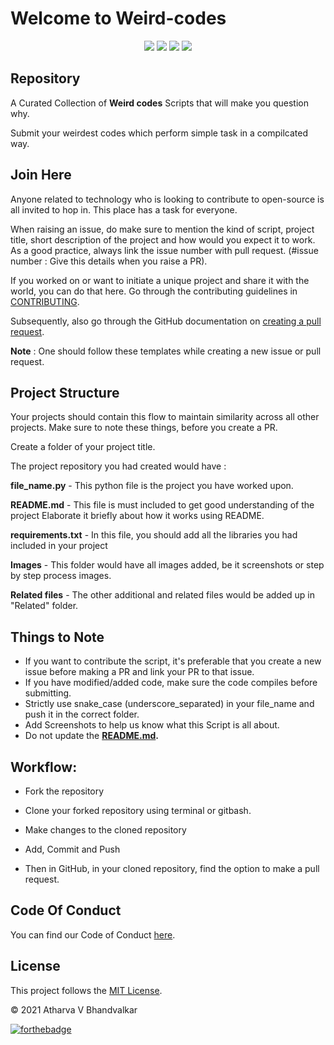 # Welcome to Weird-codes

<p align="center">

</p>
<p align="center">
<a href="https://github.com/a-tharva"><img src="https://img.shields.io/badge/PRs-welcome-brightgreen.svg?style=flat&logo=github"></a> 
<a href="https://github.com/a-tharva"><img src="https://img.shields.io/badge/Open%20Source-%F0%9F%A4%8D-Green"></a> 
<a href="https://github.com/a-tharva"><img src="https://img.shields.io/static/v1.svg?label=Contributions&message=Welcome&color=0059b3&style=flat-square"></a>
<a href="https://github.com/a-tharva"><img src="https://img.shields.io/maintenance/yes/2021"></a>
</p> 



<h2>Repository</h2>

A Curated Collection of **Weird codes** Scripts that will make you question why.

Submit your weirdest codes which perform simple task in a compilcated way.


<h2>Join Here</h2>

Anyone related to technology who is looking to contribute to open-source is all invited to hop in. This place has a task for everyone.

When raising an issue, do make sure to mention the kind of script, project title, short description of the project and how would you expect it to work. As a good practice, always link the issue number with pull request. (#issue number : Give this details when you raise a PR).

If you worked on or want to initiate a unique project and share it with the world, you can do that here. Go through the contributing guidelines in [CONTRIBUTING](https://github.com/a-tharva/Weird-codes/blob/master/CONTRIBUTING.md).

Subsequently, also go through the GitHub documentation on [creating a pull request](https://help.github.com/en/github/collaborating-with-issues-and-pull-requests/creating-a-pull-request).


**Note** : One should follow these templates while creating a new issue or pull request. 


<h2>Project Structure</h2>

Your projects should contain this flow to maintain similarity across all other projects. Make sure to note these things, before you create a PR.

Create a folder of your project title. 

The project repository you had created would have :

**file_name.py** - This python file is the project you have worked upon.

**README.md** - This file is must included to get good understanding of the project Elaborate it briefly about how it works using README.

**requirements.txt** - In this file, you should add all the libraries you had included in your project 

**Images** - This folder would have all images added, be it screenshots or step by step process images.

**Related files** - The other additional and related files would be added up in "Related" folder.


<h2>Things to Note</h2>

* If you want to contribute the script, it's preferable that you create a new issue before making a PR and link your PR to that issue.
* If you have modified/added code, make sure the code compiles before submitting.
* Strictly use snake_case (underscore_separated) in your file_name and push it in the correct folder.
* Add Screenshots to help us know what this Script is all about.
* Do not update the **[README.md](https://github.com/a-tharva/Weird-codes/blob/master/README.md).**


<h2>Workflow:</h2>

- Fork the repository

- Clone your forked repository using terminal or gitbash.

- Make changes to the cloned repository

- Add, Commit and Push

- Then in GitHub, in your cloned repository, find the option to make a pull request. 




<h2>Code Of Conduct</h2>

You can find our Code of Conduct [here](https://github.com/a-tharva/Weird-codes/blob/master/CODE_OF_CONDUCT.md).


<h2>License</h2>  

This project follows the [MIT License](https://github.com/a-tharva/Weird-codes/blob/master/LICENSE).


© 2021 Atharva V Bhandvalkar


[![forthebadge](https://forthebadge.com/images/badges/built-with-love.svg)](https://forthebadge.com)
